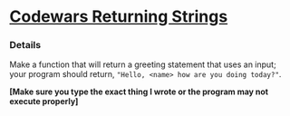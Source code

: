 # [Codewars Returning Strings](https://www.codewars.com/kata/55a70521798b14d4750000a4/python)

### Details
Make a function that will return a greeting statement that uses an input; your program should return, `"Hello, <name> how are you doing today?"`.

**[Make sure you type the exact thing I wrote or the program may not execute properly]**

